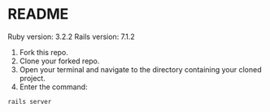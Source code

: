 # README

Ruby version: 3.2.2
Rails version: 7.1.2

1. Fork this repo.
2. Clone your forked repo.
3. Open your terminal and navigate to the directory containing your cloned project.
4. Enter the command:
```bash
rails server
```
